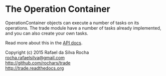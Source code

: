 # The Operation Container
OperationContainer objects can execute a number of tasks on its operations.
The trade module have a number of tasks already implemented, and you can
also create your own tasks.

Read more about this in the [API docs](./api/trade.container_tasks).


Copyright (c) 2015 Rafael da Silva Rocha  
rocha.rafaelsilva@gmail.com  
http://github.com/rochars/trade  
http://trade.readthedocs.org  
